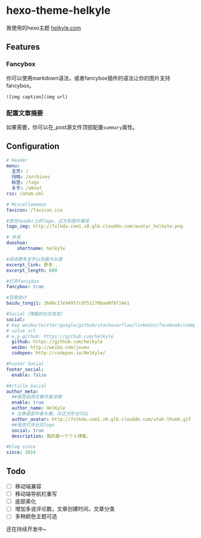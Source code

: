 # hexo-theme-helkyle


我使用的hexo主题 [helkyle.com](http://helkyle.com)

## Features
### Fancybox

你可以使用markdown语法，或者fancybox插件的语法让你的图片支持fancybox。
```
![img caption](img url)
```
### 配置文章摘要    
如果需要，你可以在_post源文件顶部配置`summary`属性。

## Configuration
``` yml
# Header
menu:
  主页: /
  归档: /archives
  标签: /tags
  关于: /about
rss: /atom.xml

# Miscellaneous
favicon: /favicon.ico

#放在header上的logo，正方形图片最佳
logo_img: http://7xlkda.com1.z0.glb.clouddn.com/avatar_helkyle.png

# 多说
duoshuo:
	shortname: helkyle

#阅读更多文字以及最大长度
excerpt_link: 更多...
excerpt_length: 600

#打开fancybox
fancybox: true

#百度统计
baidu_tongji: 3640c17e94957cdf51170baa0f8f14e1

#Social（博客的社交信息）
social:
# key weibo/twitter/google/github/stackoverflow/linkedin/facebook/codepen
# value url
# e.g github: https://github.com/helkyle
  github: https://github.com/helkyle
  weibo: http://weibo.com/joueu
  codepen: http://codepen.io/HelKyle/

#Footer Social
footer_social: 
  enable: false

#Article Social
author_meta:
  ##是否启用文章作者详细
  enable: true
  author_name: HelKyle
  # 文章底部作者头像，非正方形也可以
  author_avatar: http://7xlkda.com1.z0.glb.clouddn.com/utah-thumb.gif
  ##是否打开社交logo
  social: true
  description: 我的第一个个人博客。

#blog since
since: 2014

```

## Todo
- [ ] 移动端兼容    
- [ ] 移动端导航栏重写
- [ ] 底部美化
- [ ] 增加多说评论数，文章创建时间，文章分类
- [ ] 多种颜色主题可选

还在持续开发中~